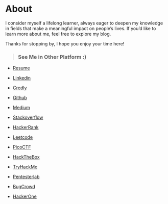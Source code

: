 # About

I consider myself a lifelong learner, always eager to deepen my knowledge in fields that make a meaningful impact on people’s lives. If you’d like to learn more about me, feel free to explore my blog. 

Thanks for stopping by, I hope you enjoy your time here!


> ### See Me in Other Platform :)

- [Resume](https://drive.google.com/file/d/1tdep7DxMEV6Gb_hHiwNaFLJYs0khh4bA/view?usp=drive_link) 

- [Linkedin](https://www.linkedin.com/in/rafifdna/)

- [Credly](https://www.credly.com/users/rafifdna)

- [Github](https://github.com/rafifdna/)

- [Medium](https://medium.com/@rafifdna/)

- [Stackoverflow](https://stackoverflow.com/users/19658910/rafifdna/)

- [HackerRank](https://www.hackerrank.com/profile/rafifdna/)

- [Leetcode](https://leetcode.com/u/rafifdna/)

- [PicoCTF](https://play.picoctf.org/users/rafifdna/)

- [HackTheBox](https://ctf.hackthebox.com/user/profile/438652/)

- [TryHackMe](https://tryhackme.com/p/rafifdna/)

- [Pentesterlab](https://pentesterlab.com/profile/rafifdna/)

- [BugCrowd](https://bugcrowd.com/rafifdna/)

- [HackerOne](https://hackerone.com/rafifdna/)